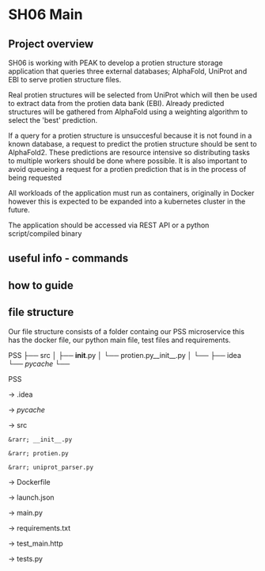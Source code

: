 # SH06 Main


## Project overview
SH06 is working with PEAK to develop a protien structure storage application that queries three external databases; AlphaFold, UniProt and EBI to serve protien structure files. 

Real protien structures will be selected from UniProt which will then be used to extract data from the protien data bank (EBI).
Already predicted structures will be gathered from AlphaFold using a weighting algorithm to select the 'best' prediction.

If a query for a protien structure is unsuccesful because it is not found in a known database, a request to predict the protien structure should be sent to AlphaFold2. These predictions are resource intensive so distributing tasks to multiple workers should be done where possible. It is also important to avoid queueing a request for a protien prediction that is in the process of being requested

All workloads of the application must run as containers, originally in Docker however this is expected to be expanded into a kubernetes cluster in the future.

The application should be accessed via REST API or a python script/compiled binary


## useful info - commands
## how to guide
## file structure
Our file structure consists of a folder containg our PSS microservice this has the docker file, our python main file, test files 
and requirements.

PSS
├── src
│   ├── __init__.py
│   └── protien.py__init__.py
│   └──
├── idea
└── _pycache_
└── 

PSS

&rarr; .idea

&rarr; _pycache_

&rarr; src

    &rarr; __init__.py

    &rarr; protien.py

    &rarr; uniprot_parser.py

&rarr; Dockerfile

&rarr; launch.json

&rarr; main.py

&rarr; requirements.txt

&rarr; test_main.http

&rarr; tests.py

